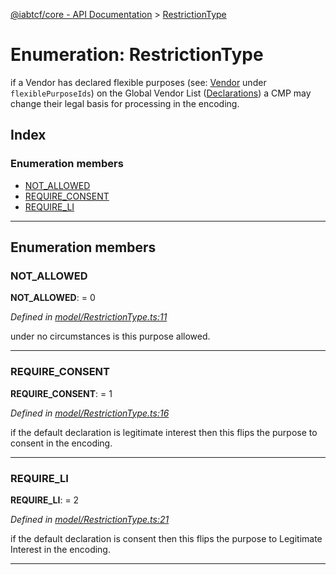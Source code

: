 [@iabtcf/core - API Documentation](../README.md) > [RestrictionType](../enums/restrictiontype.md)

# Enumeration: RestrictionType

if a Vendor has declared flexible purposes (see: [Vendor](../interfaces/vendor.md) under `flexiblePurposeIds`) on the Global Vendor List ([Declarations](../interfaces/declarations.md)) a CMP may change their legal basis for processing in the encoding.

## Index

### Enumeration members

* [NOT_ALLOWED](restrictiontype.md#not_allowed)
* [REQUIRE_CONSENT](restrictiontype.md#require_consent)
* [REQUIRE_LI](restrictiontype.md#require_li)

---

## Enumeration members

<a id="not_allowed"></a>

###  NOT_ALLOWED

**NOT_ALLOWED**:  = 0

*Defined in [model/RestrictionType.ts:11](https://github.com/chrispaterson/iabtcf-es/blob/5097780/modules/core/src/model/RestrictionType.ts#L11)*

under no circumstances is this purpose allowed.

___
<a id="require_consent"></a>

###  REQUIRE_CONSENT

**REQUIRE_CONSENT**:  = 1

*Defined in [model/RestrictionType.ts:16](https://github.com/chrispaterson/iabtcf-es/blob/5097780/modules/core/src/model/RestrictionType.ts#L16)*

if the default declaration is legitimate interest then this flips the purpose to consent in the encoding.

___
<a id="require_li"></a>

###  REQUIRE_LI

**REQUIRE_LI**:  = 2

*Defined in [model/RestrictionType.ts:21](https://github.com/chrispaterson/iabtcf-es/blob/5097780/modules/core/src/model/RestrictionType.ts#L21)*

if the default declaration is consent then this flips the purpose to Legitimate Interest in the encoding.

___

